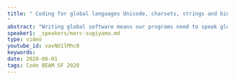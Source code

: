 ```yaml
---
title: " Coding for global languages Unicode, charsets, strings and binaries
"
abstract: "Writing global software means our programs need to speak global human languages, but writing programs that work correctly with non-Western European languages is at best a confusing affair. UTF8, latin1, Unicode?"
speaker1: _speakers/marc-sugiyama.md
type: video
youtube_id: vavNU1lMhc0
keywords: 
date: 2020-06-01
tags: Code BEAM SF 2020
---
```


